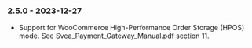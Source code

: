 ### 2.5.0 - 2023-12-27
* Support for WooCommerce High-Performance Order Storage (HPOS) mode. See Svea_Payment_Gateway_Manual.pdf section 11.
